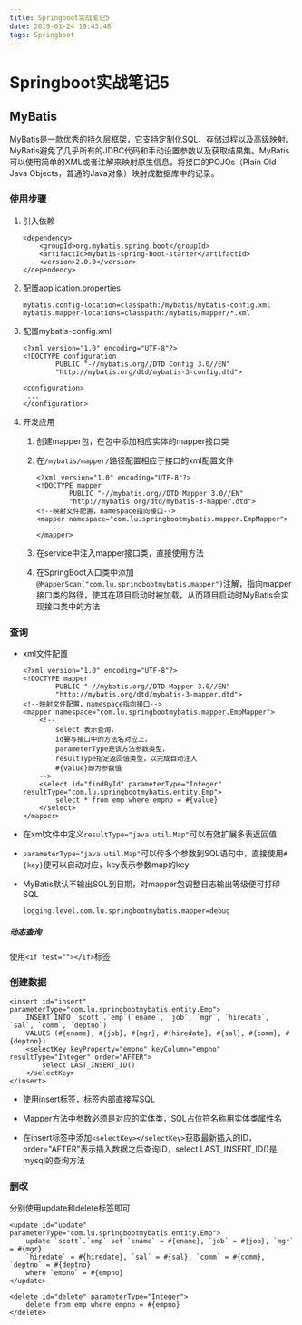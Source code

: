```yaml
---
title: Springboot实战笔记5
date: 2019-01-24 19:43:48
tags: Springboot
---
```

# Springboot实战笔记5

## MyBatis

MyBatis是一款优秀的持久层框架，它支持定制化SQL、存储过程以及高级映射。MyBatis避免了几乎所有的JDBC代码和手动设置参数以及获取结果集。MyBatis可以使用简单的XML或者注解来映射原生信息，将接口的POJOs（Plain Old Java Objects，普通的Java对象）映射成数据库中的记录。

### 使用步骤

1. 引入依赖

   ```
   <dependency>
       <groupId>org.mybatis.spring.boot</groupId>
       <artifactId>mybatis-spring-boot-starter</artifactId>
       <version>2.0.0</version>
   </dependency>
   ```

2. 配置application.properties

   ```
   mybatis.config-location=classpath:/mybatis/mybatis-config.xml
   mybatis.mapper-locations=classpath:/mybatis/mapper/*.xml
   ```

3. 配置mybatis-config.xml

   ```
   <?xml version="1.0" encoding="UTF-8"?>
   <!DOCTYPE configuration
           PUBLIC "-//mybatis.org//DTD Config 3.0//EN"
           "http://mybatis.org/dtd/mybatis-3-config.dtd">
   
   <configuration>
   	...
   </configuration>
   ```

4. 开发应用

   1. 创建mapper包，在包中添加相应实体的mapper接口类

   2. 在`/mybatis/mapper/`路径配置相应于接口的xml配置文件

      ```
      <?xml version="1.0" encoding="UTF-8"?>
      <!DOCTYPE mapper
              PUBLIC "-//mybatis.org//DTD Mapper 3.0//EN"
              "http://mybatis.org/dtd/mybatis-3-mapper.dtd">
      <!--映射文件配置，namespace指向接口-->
      <mapper namespace="com.lu.springbootmybatis.mapper.EmpMapper">
          ...
      </mapper>
      ```

   3. 在service中注入mapper接口类，直接使用方法

   4. 在SpringBoot入口类中添加`@MapperScan("com.lu.springbootmybatis.mapper")`注解，指向mapper接口类的路径，使其在项目启动时被加载，从而项目启动时MyBatis会实现接口类中的方法

### 查询

- xml文件配置

  ```
  <?xml version="1.0" encoding="UTF-8"?>
  <!DOCTYPE mapper
          PUBLIC "-//mybatis.org//DTD Mapper 3.0//EN"
          "http://mybatis.org/dtd/mybatis-3-mapper.dtd">
  <!--映射文件配置，namespace指向接口-->
  <mapper namespace="com.lu.springbootmybatis.mapper.EmpMapper">
      <!--
          select 表示查询，
          id要与接口中的方法名对应上，
          parameterType是该方法参数类型，
          resultType指定返回值类型，以完成自动注入
          #{value}即为参数值
      -->
      <select id="findById" parameterType="Integer" resultType="com.lu.springbootmybatis.entity.Emp">
          select * from emp where empno = #{value}
      </select>
  </mapper>
  ```

- 在xml文件中定义`resultType="java.util.Map"`可以有效扩展多表返回值

- `parameterType="java.util.Map"`可以传多个参数到SQL语句中，直接使用`#{key}`便可以自动对应，key表示参数map的key

- MyBatis默认不输出SQL到日期，对mapper包调整日志输出等级便可打印SQL

  ```
  logging.level.com.lu.springbootmybatis.mapper=debug
  ```

##### 动态查询

使用`<if test=""></if>`标签

### 创建数据

```
<insert id="insert" parameterType="com.lu.springbootmybatis.entity.Emp">
    INSERT INTO `scott`.`emp`(`ename`, `job`, `mgr`, `hiredate`, `sal`, `comm`, `deptno`)
    VALUES (#{ename}, #{job}, #{mgr}, #{hiredate}, #{sal}, #{comm}, #{deptno})
    <selectKey keyProperty="empno" keyColumn="empno" resultType="Integer" order="AFTER">
        select LAST_INSERT_ID()
    </selectKey>
</insert>
```

- 使用insert标签，标签内部直接写SQL

- Mapper方法中参数必须是对应的实体类，SQL占位符名称用实体类属性名
- 在insert标签中添加`<selectKey></selectKey>`获取最新插入的ID，order="AFTER"表示插入数据之后查询ID，select LAST_INSERT_ID()是mysql的查询方法

### 删改

分别使用update和delete标签即可

```
<update id="update" parameterType="com.lu.springbootmybatis.entity.Emp">
    update `scott`.`emp` set `ename` = #{ename}, `job` = #{job}, `mgr` = #{mgr},
    `hiredate` = #{hiredate}, `sal` = #{sal}, `comm` = #{comm}, `deptno` = #{deptno}
    where `empno` = #{empno}
</update>

<delete id="delete" parameterType="Integer">
    delete from emp where empno = #{empno}
</delete>
```